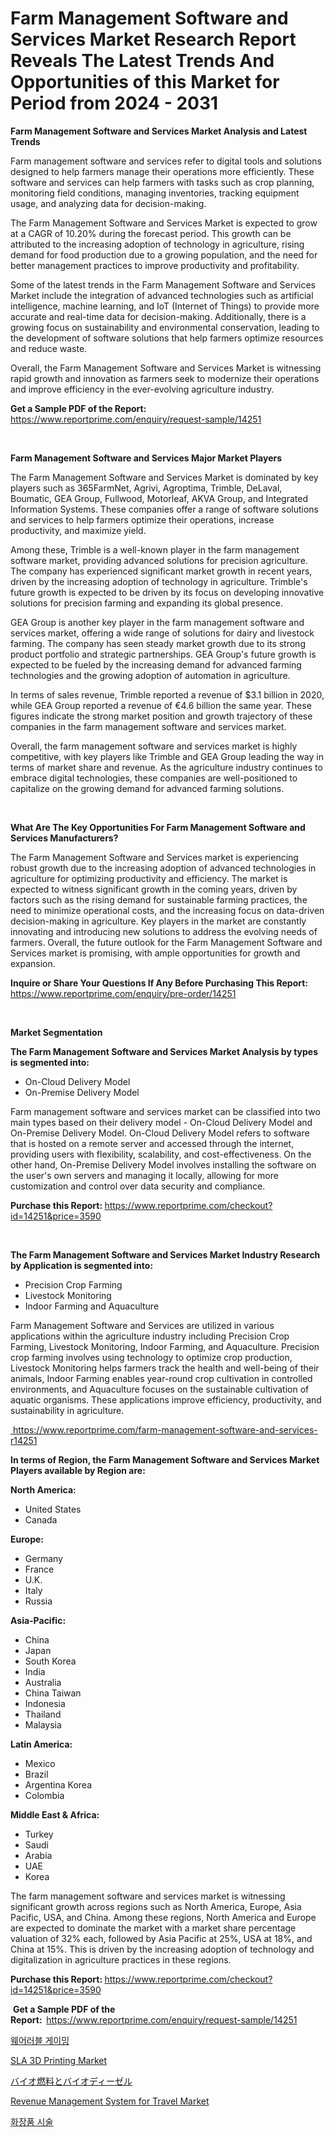 <p><h1>Farm Management Software and Services Market Research Report Reveals The Latest Trends And Opportunities of this Market for Period from 2024 - 2031</h1></p><p><strong>Farm Management Software and Services Market Analysis and Latest Trends</strong></p>
<p><p>Farm management software and services refer to digital tools and solutions designed to help farmers manage their operations more efficiently. These software and services can help farmers with tasks such as crop planning, monitoring field conditions, managing inventories, tracking equipment usage, and analyzing data for decision-making.</p><p>The Farm Management Software and Services Market is expected to grow at a CAGR of 10.20% during the forecast period. This growth can be attributed to the increasing adoption of technology in agriculture, rising demand for food production due to a growing population, and the need for better management practices to improve productivity and profitability.</p><p>Some of the latest trends in the Farm Management Software and Services Market include the integration of advanced technologies such as artificial intelligence, machine learning, and IoT (Internet of Things) to provide more accurate and real-time data for decision-making. Additionally, there is a growing focus on sustainability and environmental conservation, leading to the development of software solutions that help farmers optimize resources and reduce waste.</p><p>Overall, the Farm Management Software and Services Market is witnessing rapid growth and innovation as farmers seek to modernize their operations and improve efficiency in the ever-evolving agriculture industry.</p></p>
<p><strong>Get a Sample PDF of the Report:&nbsp;</strong> <a href="https://www.reportprime.com/enquiry/request-sample/14251">https://www.reportprime.com/enquiry/request-sample/14251</a></p>
<p>&nbsp;</p>
<p><strong>Farm Management Software and Services Major Market Players</strong></p>
<p><p>The Farm Management Software and Services Market is dominated by key players such as 365FarmNet, Agrivi, Agroptima, Trimble, DeLaval, Boumatic, GEA Group, Fullwood, Motorleaf, AKVA Group, and Integrated Information Systems. These companies offer a range of software solutions and services to help farmers optimize their operations, increase productivity, and maximize yield.</p><p>Among these, Trimble is a well-known player in the farm management software market, providing advanced solutions for precision agriculture. The company has experienced significant market growth in recent years, driven by the increasing adoption of technology in agriculture. Trimble's future growth is expected to be driven by its focus on developing innovative solutions for precision farming and expanding its global presence.</p><p>GEA Group is another key player in the farm management software and services market, offering a wide range of solutions for dairy and livestock farming. The company has seen steady market growth due to its strong product portfolio and strategic partnerships. GEA Group's future growth is expected to be fueled by the increasing demand for advanced farming technologies and the growing adoption of automation in agriculture.</p><p>In terms of sales revenue, Trimble reported a revenue of $3.1 billion in 2020, while GEA Group reported a revenue of €4.6 billion the same year. These figures indicate the strong market position and growth trajectory of these companies in the farm management software and services market.</p><p>Overall, the farm management software and services market is highly competitive, with key players like Trimble and GEA Group leading the way in terms of market share and revenue. As the agriculture industry continues to embrace digital technologies, these companies are well-positioned to capitalize on the growing demand for advanced farming solutions.</p></p>
<p>&nbsp;</p>
<p><strong>What Are The Key Opportunities For Farm Management Software and Services Manufacturers?</strong></p>
<p><p>The Farm Management Software and Services market is experiencing robust growth due to the increasing adoption of advanced technologies in agriculture for optimizing productivity and efficiency. The market is expected to witness significant growth in the coming years, driven by factors such as the rising demand for sustainable farming practices, the need to minimize operational costs, and the increasing focus on data-driven decision-making in agriculture. Key players in the market are constantly innovating and introducing new solutions to address the evolving needs of farmers. Overall, the future outlook for the Farm Management Software and Services market is promising, with ample opportunities for growth and expansion.</p></p>
<p><strong>Inquire or Share Your Questions If Any Before Purchasing This Report:</strong> <a href="https://www.reportprime.com/enquiry/pre-order/14251">https://www.reportprime.com/enquiry/pre-order/14251</a></p>
<p>&nbsp;</p>
<p><strong>Market Segmentation</strong></p>
<p><strong>The Farm Management Software and Services Market Analysis by types is segmented into:</strong></p>
<p><ul><li>On-Cloud Delivery Model</li><li>On-Premise Delivery Model</li></ul></p>
<p><p>Farm management software and services market can be classified into two main types based on their delivery model - On-Cloud Delivery Model and On-Premise Delivery Model. On-Cloud Delivery Model refers to software that is hosted on a remote server and accessed through the internet, providing users with flexibility, scalability, and cost-effectiveness. On the other hand, On-Premise Delivery Model involves installing the software on the user's own servers and managing it locally, allowing for more customization and control over data security and compliance.</p></p>
<p><strong>Purchase this Report:&nbsp;</strong><a href="https://www.reportprime.com/checkout?id=14251&price=3590">https://www.reportprime.com/checkout?id=14251&price=3590</a></p>
<p>&nbsp;</p>
<p><strong>The Farm Management Software and Services Market Industry Research by Application is segmented into:</strong></p>
<p><ul><li>Precision Crop Farming</li><li>Livestock Monitoring</li><li>Indoor Farming and Aquaculture</li></ul></p>
<p><p>Farm Management Software and Services are utilized in various applications within the agriculture industry including Precision Crop Farming, Livestock Monitoring, Indoor Farming, and Aquaculture. Precision crop farming involves using technology to optimize crop production, Livestock Monitoring helps farmers track the health and well-being of their animals, Indoor Farming enables year-round crop cultivation in controlled environments, and Aquaculture focuses on the sustainable cultivation of aquatic organisms. These applications improve efficiency, productivity, and sustainability in agriculture.</p></p>
<p><a href="https://www.reportprime.com/farm-management-software-and-services-r14251">&nbsp;https://www.reportprime.com/farm-management-software-and-services-r14251</a></p>
<p><strong>In terms of Region, the Farm Management Software and Services Market Players available by Region are:</strong></p>
<p>
    <p> <strong> North America: </strong>
        <ul>
            <li>United States</li>
            <li>Canada</li>
        </ul>
        </p> 
    <p> <strong> Europe: </strong>
        <ul>
            <li>Germany</li>
            <li>France</li>
            <li>U.K.</li>
            <li>Italy</li>
            <li>Russia</li>
        </ul>
        </p> 
    <p> <strong> Asia-Pacific: </strong>
        <ul>
            <li>China</li>
            <li>Japan</li>
            <li>South Korea</li>
            <li>India</li>
            <li>Australia</li>
            <li>China Taiwan</li>
            <li>Indonesia</li>
            <li>Thailand</li>
            <li>Malaysia</li>
        </ul>
        </p> 
    <p> <strong> Latin America: </strong>
        <ul>
            <li>Mexico</li>
            <li>Brazil</li>
            <li>Argentina Korea</li>
            <li>Colombia</li>
        </ul>
        </p> 
    <p> <strong> Middle East & Africa: </strong>
        <ul>
            <li>Turkey</li>
            <li>Saudi</li>
            <li>Arabia</li>
            <li>UAE</li>
            <li>Korea</li>
        </ul>
    </p>
    </p>
<p><p>The farm management software and services market is witnessing significant growth across regions such as North America, Europe, Asia Pacific, USA, and China. Among these regions, North America and Europe are expected to dominate the market with a market share percentage valuation of 32% each, followed by Asia Pacific at 25%, USA at 18%, and China at 15%. This is driven by the increasing adoption of technology and digitalization in agriculture practices in these regions.</p></p>
<p><strong>Purchase this Report: </strong><a href="https://www.reportprime.com/checkout?id=14251&price=3590">https://www.reportprime.com/checkout?id=14251&price=3590</a></p>
<p>&nbsp;<strong>Get a Sample PDF of the Report:&nbsp;&nbsp;</strong><a href="https://www.reportprime.com/enquiry/request-sample/14251">https://www.reportprime.com/enquiry/request-sample/14251</a></p>
<p><strong></strong></p>
<p><p><a href="https://medium.com/@wayae613/%ED%84%B0%EC%B9%98-%EB%A0%88%EB%B2%A8%EB%A7%81-or-early-childhood-education-and-services-8bee1c13c41c">웨어러블 게이밍</a></p><p><a href="https://github.com/mauripalmi/Market-Research-Report-List-4/blob/main/sla-3d-printing-market.md">SLA 3D Printing Market</a></p><p><a href="https://medium.com/@cielostamm/%E3%83%90%E3%82%A4%E3%82%AA%E7%87%83%E6%96%99%E3%81%A8%E3%83%90%E3%82%A4%E3%82%AA%E3%83%87%E3%82%A3%E3%83%BC%E3%82%BC%E3%83%AB%E5%B8%82%E5%A0%B4%E3%81%AE%E3%83%88%E3%83%AC%E3%83%B3%E3%83%89-%E3%83%90%E3%82%A4%E3%82%AA%E7%87%83%E6%96%99%E3%81%A8%E3%83%90%E3%82%A4%E3%82%AA%E3%83%87%E3%82%A3%E3%83%BC%E3%82%BC%E3%83%AB%E5%B8%82%E5%A0%B4%E3%81%AE%E6%B4%9E%E5%AF%9F%E3%81%A8%E4%BA%88%E6%B8%AC%E5%88%86%E6%9E%90%E3%81%AB%E7%84%A6%E7%82%B9%E3%82%92%E5%BD%93%E3%81%A6%E3%82%8B-2024%E5%B9%B4-2031%E5%B9%B4-436b83644651">バイオ燃料とバイオディーゼル</a></p><p><a href="https://issuu.com/reportprime-2/docs/revenue-management-system-for-travel-market-size-2">Revenue Management System for Travel Market</a></p><p><a href="https://medium.com/@boydsmitham726/%ED%99%94%EC%9E%A5%ED%92%88-%EC%8B%9C%EC%9E%A5-%EA%B7%9C%EB%AA%A8-%EC%84%B1%EC%9E%A5-%EB%B0%8F-%EC%8B%9C%EC%9E%A5-%EC%84%B8%EB%B6%84%ED%99%94-%EB%B0%8F-%EC%A7%80%EC%97%AD%EB%B3%84-%EC%9D%B8%EC%82%AC%EC%9D%B4%ED%8A%B8-%EB%B0%8F-2031%EB%85%84%EA%B9%8C%EC%A7%80%EC%9D%98-%EC%98%88%EC%B8%A1%EC%97%90-%EB%8C%80%ED%95%9C-%EC%97%85%EC%A2%85-%EB%B6%84%EC%84%9D-1a46d323226f">화장품 시술</a></p></p>